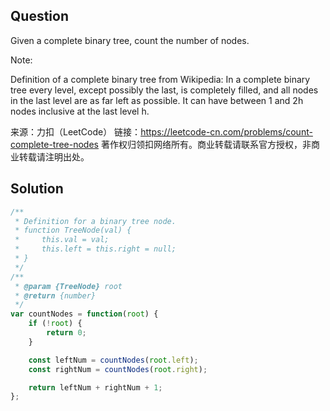 ## Question
Given a complete binary tree, count the number of nodes.

Note:

Definition of a complete binary tree from Wikipedia:
In a complete binary tree every level, except possibly the last, is completely filled, and all nodes in the last level are as far left as possible. It can have between 1 and 2h nodes inclusive at the last level h.

来源：力扣（LeetCode）
链接：https://leetcode-cn.com/problems/count-complete-tree-nodes
著作权归领扣网络所有。商业转载请联系官方授权，非商业转载请注明出处。

## Solution
```javascript
/**
 * Definition for a binary tree node.
 * function TreeNode(val) {
 *     this.val = val;
 *     this.left = this.right = null;
 * }
 */
/**
 * @param {TreeNode} root
 * @return {number}
 */
var countNodes = function(root) {
    if (!root) {
        return 0;
    }

    const leftNum = countNodes(root.left);
    const rightNum = countNodes(root.right);

    return leftNum + rightNum + 1;
};
```
